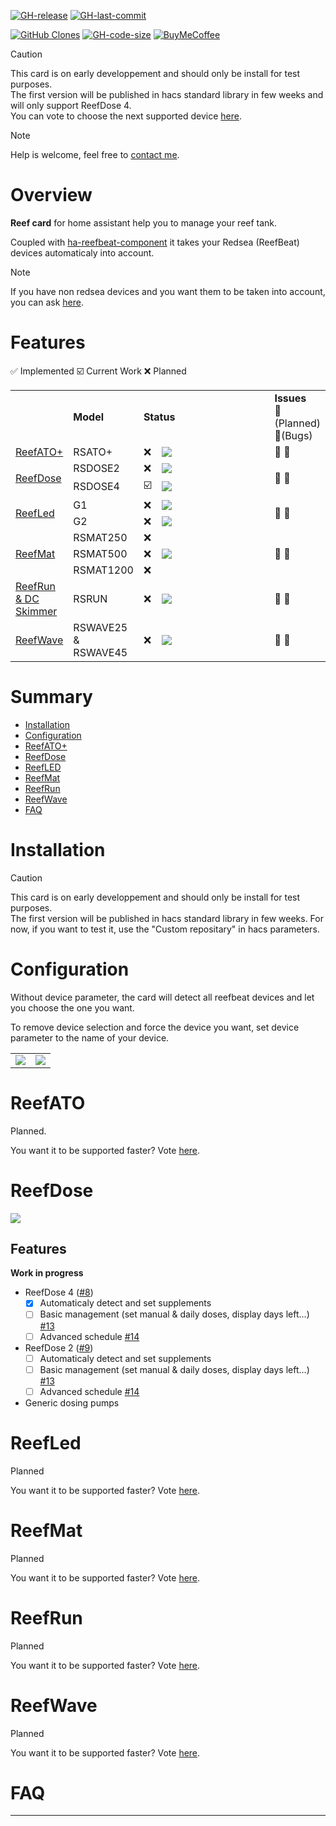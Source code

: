 <!-- [![hacs_badge](https://img.shields.io/badge/HACS-Default-41BDF5.svg?style=flat-square)](https://github.com/hacs/default) -->
[![GH-release](https://img.shields.io/github/v/release/Elwinmage/ha-reef-card.svg?style=flat-square)](https://github.com/Elwinmage/ha-reef-card/releases)
[![GH-last-commit](https://img.shields.io/github/last-commit/Elwinmage/ha-reef-card.svg?style=flat-square)](https://github.com/Elwinmage/ha-reef-card/commits/master)

[![GitHub Clones](https://img.shields.io/badge/dynamic/json?color=success&label=Clone&query=count&url=https://gist.githubusercontent.com/Elwinmage/dd3b205383103c2e65a7f516003ecbf6/raw/clone.json&logo=github)](https://github.com/MShawon/github-clone-count-badge)
[![GH-code-size](https://img.shields.io/github/languages/code-size/Elwinmage/ha-reef-card.svg?color=red&style=flat-square)](https://github.com/Elwinmage/ha-reef-card) 
[![BuyMeCoffee][buymecoffeebadge]][buymecoffee]

> [!CAUTION]
> This card is on early developpement and should only be install for test purposes.  
> The first version will be published in hacs standard library in few weeks and will only support ReefDose 4.<br />
> You can vote to choose the next supported device [here](https://github.com/Elwinmage/ha-reef-card/discussions/22).

> [!NOTE]
> Help is welcome, feel free to [contact me](https://github.com/Elwinmage/ha-reef-card/discussions/1).

# Overview
**Reef card** for home assistant help you to manage your reef tank. 

Coupled with [ha-reefbeat-component](https://github.com/Elwinmage/ha-reefbeat-component) it takes your Redsea (ReefBeat) devices automaticaly into account.
> [!NOTE]
> If you have non redsea devices and you want them to be taken into account, you can ask [here](https://github.com/Elwinmage/ha-reef-card/discussions/2).

# Features

✅ Implemented  ☑️ Current Work ❌ Planned
<table>
  <th>
    <td ><b>Model</b></td>
    <td colspan="2"><b>Status</b></td>
    <td><b>Issues</b>  <br/>📆(Planned) <br/> 🐛(Bugs)</td>
  </th>
  <tr>
    <td><a href="#reefato">ReefATO+</a></td>
    <td>RSATO+</td><td>❌</td>
    <td width="200px"><img src="https://github.com/Elwinmage/ha-reefbeat-component/blob/main/doc/img/RSATO+.png"/></td>
    <td>
      <a href="https://github.com/Elwinmage/ha-reef-card/issues?q=is:issue state:open label:rsato,all label:enhancement" style="text-decoration:none">📆</a>
      <a href="https://github.com/Elwinmage/ha-reef-card/issues?q=is:issue state:open label:rsato,all label:bug" style="text-decoration:none">🐛</a>
    </td>

  </tr>
  <tr>
    <td rowspan="2"><a href="#reefdose">ReefDose</a></td>
    <td>RSDOSE2</td>
    <td>❌</td>
    <td width="200px"><img src="https://github.com/Elwinmage/ha-reefbeat-component/blob/main/doc/img/RSDOSE2.png"/></td>
      <td rowspan="2">
      <a href="https://github.com/Elwinmage/ha-reef-card/issues?q=is:issue state:open label:rsdose,all label:enhancement" style="text-decoration:none">📆</a>
      <a href="https://github.com/Elwinmage/ha-reef-card/issues?q=is:issue state:open label:rsdose,all label:bug" style="text-decoration:none">🐛</a>
    </td>
  </tr>
  <tr>
    <td>RSDOSE4</td><td>☑️</td>
    <td width="200px"><img src="https://github.com/Elwinmage/ha-reefbeat-component/blob/main/doc/img/RSDOSE4.png"/></td>
    </tr>
  <tr>
    <td rowspan="2"> <a href="#reefled">ReefLed</a></td>
    <td>G1</td>
    <td>❌</td>
    <td width="200px"><img src="https://github.com/Elwinmage/ha-reefbeat-component/blob/main/doc/img/rsled_g1.png"/></td>
<td rowspan="2">   
    <a href="https://github.com/Elwinmage/ha-reef-card/issues?q=is:issue state:open label:rsled,all label:enhancement" style="text-decoration:none">📆</a>
      <a href="https://github.com/Elwinmage/ha-reef-card/issues?q=is:issue state:open label:rsled,all label:bug" style="text-decoration:none">🐛</a>
</td>
  </tr>
   <td >G2</td>
    <td>❌</td>
    <td width="200px"><img src="https://github.com/Elwinmage/ha-reefbeat-component/blob/main/doc/img/rsled_g2.png"/></td>
  </tr>
  <tr>
    <td rowspan="3"><a href="#reefmat">ReefMat</a></td>
    <td>RSMAT250</td>
    <td>❌</td>
    <td rowspan="3" width="200px"><img src="https://github.com/Elwinmage/ha-reefbeat-component/blob/main/doc/img/RSMAT.png"/></td>
    <td rowspan="3">   
    <a href="https://github.com/Elwinmage/ha-reef-card/issues?q=is:issue state:open label:rsmat,all label:enhancement" style="text-decoration:none">📆</a>
      <a href="https://github.com/Elwinmage/ha-reef-card/issues?q=is:issue state:open label:rsmat,all label:bug" style="text-decoration:none">🐛</a>
</td>
  </tr>
  <tr>
    <td>RSMAT500</td><td>❌</td>
  </tr>
  <tr>
    <td>RSMAT1200</td><td>❌</td>
  </tr>
  <tr>
    <td><a href="#reefrun">ReefRun & DC Skimmer</a></td>
    <td>RSRUN</td><td>❌</td>
    <td width="200px"><img src="https://github.com/Elwinmage/ha-reefbeat-component/blob/main/doc/img/RSRUN.png"/></td>
    <td>   
    <a href="https://github.com/Elwinmage/ha-reefbeat-component/issues?q=is:issue state:open label:rsrun,all label:enhancement" style="text-decoration:none">📆</a>
      <a href="https://github.com/Elwinmage/ha-reefbeat-component/issues?q=is:issue state:open label:rsrun,all label:bug" style="text-decoration:none">🐛</a>
</td>
  </tr>  
  <tr>
    <td><a href="#reefwave">ReefWave</a></td>
    <td>RSWAVE25 & RSWAVE45</td>
    <td>❌</td>
    <td width="200px" rowspan="2"><img src="https://github.com/Elwinmage/ha-reefbeat-component/blob/main/doc/img/RSWAVE.png"/></td>
     <td >   
    <a href="https://github.com/Elwinmage/ha-reefbeat-component/issues?q=is:issue state:open label:rswave,all label:enhancement" style="text-decoration:none">📆</a>
      <a href="https://github.com/Elwinmage/ha-reefbeat-component/issues?q=is:issue state:open label:rwave,all label:bug" style="text-decoration:none">🐛</a>
</td>
</table>

# Summary
- [Installation](https://github.com/Elwinmage/ha-reef-card/#installation)
- [Configuration](https://github.com/Elwinmage/ha-reef-card/#configuration)
- [ReefATO+](https://github.com/Elwinmage/ha-reef-card/#reefato)
- [ReefDose](https://github.com/Elwinmage/ha-reef-card/#reefdose)
- [ReefLED](https://github.com/Elwinmage/ha-reef-card/#reefled)
- [ReefMat](https://github.com/Elwinmage/ha-reef-card/#reefmat)
- [ReefRun](https://github.com/Elwinmage/ha-reef-card/#reefrun)
- [ReefWave](https://github.com/Elwinmage/ha-reef-card/#reefwave)
- [FAQ](https://github.com/Elwinmage/ha-reef-card/#faq)

# Installation

> [!CAUTION]
> This card is on early developpement and should only be install for test purposes.  
> The first version will be published in hacs standard library in few weeks.
> For now, if you want to test it, use the "Custom repositary" in hacs parameters.

# Configuration

Without device parameter, the card will detect all reefbeat devices and let you choose the one you want.

To remove device selection and force the device you want, set device parameter to the name of your device.

<table>
  <tr>
<td><img src="https://github.com/Elwinmage/ha-reef-card/blob/main/doc/img/card_rsdose4_config_2.png"/></td>
<td><img src="https://github.com/Elwinmage/ha-reef-card/blob/main/doc/img/card_rsdose4_config.png"/></td>
    </tr>
</table>

# ReefATO
Planned.

You want it to be supported faster? Vote [here](https://github.com/Elwinmage/ha-reef-card/discussions/22).

# ReefDose

<img src="https://github.com/Elwinmage/ha-reef-card/blob/main/doc/img/rsdose4_ex1.png"/>

## Features
**Work in progress**
- ReefDose 4 ([#8](https://github.com/Elwinmage/ha-reef-card/issues/8))
  - [x] Automaticaly detect and set supplements
  - [ ] Basic management (set manual & daily doses, display days left...) [#13](https://github.com/Elwinmage/ha-reef-card/issues/13)
  - [ ] Advanced schedule [#14](https://github.com/Elwinmage/ha-reef-card/issues/14)
- ReefDose 2 ([#9](https://github.com/Elwinmage/ha-reef-card/issues/9))
  - [ ] Automaticaly detect and set supplements
  - [ ] Basic management (set manual & daily doses, display days left...) [#13](https://github.com/Elwinmage/ha-reef-card/issues/13)
  - [ ] Advanced schedule [#14](https://github.com/Elwinmage/ha-reef-card/issues/14)
- Generic dosing pumps

 
# ReefLed
Planned

You want it to be supported faster? Vote [here](https://github.com/Elwinmage/ha-reef-card/discussions/22).

# ReefMat
Planned

You want it to be supported faster? Vote [here](https://github.com/Elwinmage/ha-reef-card/discussions/22).

# ReefRun
Planned

You want it to be supported faster? Vote [here](https://github.com/Elwinmage/ha-reef-card/discussions/22).

# ReefWave
Planned

You want it to be supported faster? Vote [here](https://github.com/Elwinmage/ha-reef-card/discussions/22).

# FAQ

***

[buymecoffee]: https://paypal.me/Elwinmage
[buymecoffeebadge]: https://img.shields.io/badge/buy%20me%20a%20coffee-donate-yellow.svg?style=flat-square
